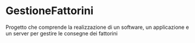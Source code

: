 # GestioneFattorini
Progetto che comprende la realizzazione di un software, un applicazione e un server per gestire le consegne dei fattorini
